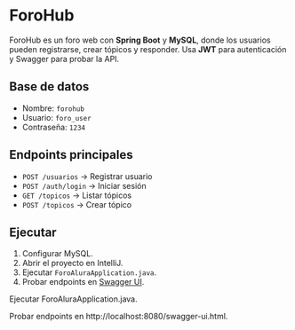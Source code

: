 # ForoHub

ForoHub es un foro web con **Spring Boot** y **MySQL**, donde los usuarios pueden registrarse, crear tópicos y responder. Usa **JWT** para autenticación y Swagger para probar la API.

## Base de datos
- Nombre: `forohub`  
- Usuario: `foro_user`  
- Contraseña: `1234`

## Endpoints principales
- `POST /usuarios` → Registrar usuario  
- `POST /auth/login` → Iniciar sesión  
- `GET /topicos` → Listar tópicos  
- `POST /topicos` → Crear tópico  

## Ejecutar
1. Configurar MySQL.  
2. Abrir el proyecto en IntelliJ.  
3. Ejecutar `ForoAluraApplication.java`.  
4. Probar endpoints en [Swagger UI](http://localhost:8080/swagger-ui.html).  


Ejecutar ForoAluraApplication.java.

Probar endpoints en http://localhost:8080/swagger-ui.html.
